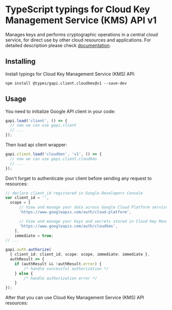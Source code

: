 # TypeScript typings for Cloud Key Management Service (KMS) API v1

Manages keys and performs cryptographic operations in a central cloud service, for direct use by other cloud resources and applications. 
For detailed description please check [documentation](https://cloud.google.com/kms/).

## Installing

Install typings for Cloud Key Management Service (KMS) API:

```
npm install @types/gapi.client.cloudkms@v1 --save-dev
```

## Usage

You need to initialize Google API client in your code:

```typescript
gapi.load('client', () => {
  // now we can use gapi.client
  // ...
});
```

Then load api client wrapper:

```typescript
gapi.client.load('cloudkms', 'v1', () => {
  // now we can use gapi.client.cloudkms
  // ...
});
```

Don't forget to authenticate your client before sending any request to resources:

```typescript
// declare client_id registered in Google Developers Console
var client_id = '',
  scope = [ 
      // View and manage your data across Google Cloud Platform services
      'https://www.googleapis.com/auth/cloud-platform',

      // View and manage your keys and secrets stored in Cloud Key Management Service
      'https://www.googleapis.com/auth/cloudkms',
    ],
    immediate = true;
// ...

gapi.auth.authorize(
  { client_id: client_id, scope: scope, immediate: immediate },
  authResult => {
    if (authResult && !authResult.error) {
        /* handle successful authorization */
    } else {
        /* handle authorization error */
    }
});
```

After that you can use Cloud Key Management Service (KMS) API resources:

```typescript
```
